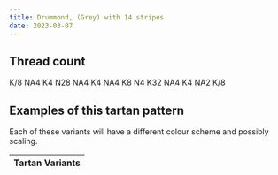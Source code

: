 ```yaml
---
title: Drummond, (Grey) with 14 stripes
date: 2023-03-07
---
```



## Thread count
K/8 NA4 K4 N28 NA4 K4 NA4 K8 N4 K32 NA4 K4 NA2 K/8

## Examples of this tartan pattern
Each of these variants will have a different colour scheme and possibly scaling.

| Tartan Variants |
|---------|
